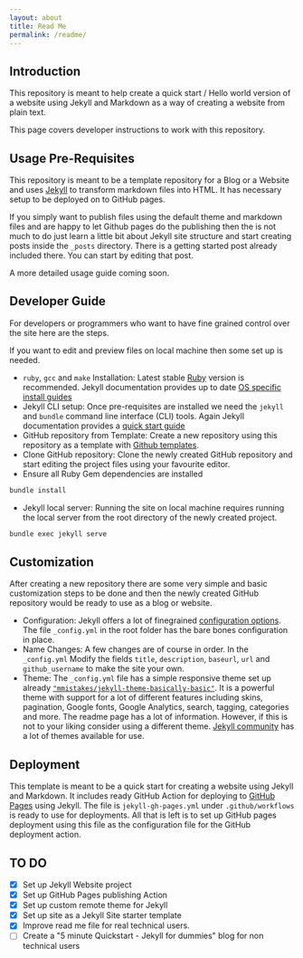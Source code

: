 ```yaml
---
layout: about
title: Read Me
permalink: /readme/
---
```


## Introduction
This repository is meant to help create a quick start / Hello world version of a website using Jekyll and Markdown as a way of creating a website from plain text.

This page covers developer instructions to work with this repository. 

## Usage Pre-Requisites
This repository is meant to be a template repository for a Blog or a Website and uses [Jekyll](https://jekyllrb.com/docs/) to transform markdown files into HTML. It has necessary setup to be deployed on to GitHub pages.

If you simply want to publish files using the default theme and markdown files and are happy to let Github pages do the publishing then the is not much to do just learn a little bit about Jekyll site structure and start creating posts inside the `_posts` directory. There is a getting started post already included there. You can start by editing that post.

A more detailed usage guide coming soon.

## Developer Guide
For developers or programmers who want to have fine grained control over the site here are the steps. 

If you want to edit and preview files on local machine then some set up is needed.
- `ruby`, `gcc` and `make` Installation: Latest stable [Ruby](https://www.ruby-lang.org/en/downloads/) version is recommended. Jekyll documentation provides up to date [OS specific install guides](https://jekyllrb.com/docs/installation)
- Jekyll CLI setup: Once pre-requisites are installed we need the `jekyll` and `bundle` command line interface (CLI) tools. Again Jekyll documentation provides a [quick start guide](https://jekyllrb.com/docs/#instructions)
- GitHub repository from Template: Create a new repository using this repository as a template with [Github templates](https://github.com/new?template_name=github_jekyll_pages_demo&template_owner=vshanbha). 
- Clone GitHub repository: Clone the newly created GitHub repository and start editing the project files using your favourite editor.
- Ensure all Ruby Gem dependencies are installed
```bash
bundle install
```
- Jekyll local server: Running the site on local machine requires running the local server from the root directory of the newly created project.
```bash
bundle exec jekyll serve
```
## Customization
After creating a new repository there are some very simple and basic customization steps to be done and then the newly created GitHub repository would be ready to use as a blog or website. 
- Configuration: Jekyll offers a lot of finegrained [configuration options](https://jekyllrb.com/docs/configuration/). The file `_config.yml` in the root folder has the bare bones configuration in place. 
- Name Changes: A few changes are of course in order. In the `_config.yml` Modify the fields `title`, `description`, `baseurl`, `url` and `github_username` to make the site your own.
- Theme: The `_config.yml` file has a simple responsive theme set up already [`"mmistakes/jekyll-theme-basically-basic"`](https://github.com/mmistakes/jekyll-theme-basically-basic). It is a powerful theme with support for a lot of different features including skins, pagination, Google fonts, Google Analytics, search, tagging, categories and more. The readme page has a lot of information. However, if this is not to your liking consider using a different theme. [Jekyll community](https://jekyllrb.com/docs/themes/) has a lot of themes available for use. 

## Deployment 
This template is meant to be a quick start for creating a website using Jekyll and Markdown. It includes ready GitHub Action for deploying to [GitHub Pages](https://pages.github.com/) using Jekyll. The file is `jekyll-gh-pages.yml` under `.github/workflows` is ready to use for deployments. All that is left is to set up GitHub pages deployment using this file as the configuration file for the GitHub deployment action.  

## TO DO 
- [x] Set up Jekyll Website project
- [x] Set up GitHub Pages publishing Action
- [x] Set up custom remote theme for Jekyll
- [x] Set up site as a Jekyll Site starter template
- [x] Improve read me file for real technical users.
- [ ] Create a "5 minute Quickstart - Jekyll for dummies" blog for non technical users
